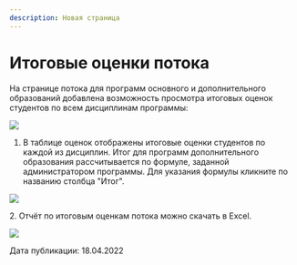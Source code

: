 ```yaml
---
description: Новая страница
---
```


# Итоговые оценки потока

На странице потока для программ основного и дополнительного образований добавлена возможность просмотра итоговых оценок студентов по всем дисциплинам программы:

![](https://lh3.googleusercontent.com/G-KSNSp-UEX2WMUtL71xheShBbjDY0CY-0x40Gmpb_WXAkLGF9YMHXmLANWctjEnptpNGNrQWXVrlzxqByAV83mndxXycQbeetOCaTnjNttoMNtJdx_Vod_4Ix1mScuyQneHiUw9)

1. В таблице оценок отображены итоговые оценки студентов по каждой из дисциплин. Итог для программ дополнительного образования  рассчитывается по формуле, заданной администратором программы. Для указания формулы кликните по названию столбца "Итог".

![](https://lh4.googleusercontent.com/qKMjhl3VQoK_lYSMTgeHnoWX44e8gDNwl08rFsxA3SKlvwXavODmChjO0atCN4Eo50KFtnIFdW-09mun2EsYhUnOSV0S3JjhKdNbGC4TM9KhUwLXLPY3eezOpTgb3ujL3tHxgx1U)

2\. Отчёт по итоговым оценкам потока можно скачать в Excel.

![](https://lh4.googleusercontent.com/FMdGovNpZZMpBwoieplcgRloEcyJ4L660mJzmQ7F2bPmnqisFydaevXWU5IW6EG_bRCyPw-uzS63PhqhtDF9eswGKf8q8a93vGROXBl-uqnmI6vqRtCfZJflULozpTrcFiItFRs_)

Дата публикации: 18.04.2022
